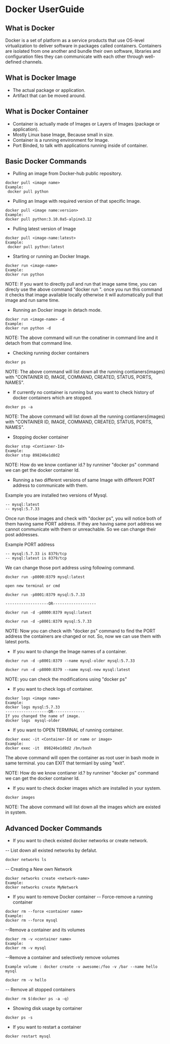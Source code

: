 # Docker UserGuide

## What is Docker
<p>Docker is a set of platform as a service products that use OS-level
virtualization to deliver software in packages called containers. 
Containers are isolated from one another and bundle their own software,
libraries and configuration files they can communicate with each other
through well-defined channels.</p>

## What is Docker Image
- The actual package or application.
- Artifact that can be moved around.

## What is Docker Container
- Container is actually made of Images or Layers of Images (package or application).
- Mostly Linux base Image, Because small in size.
- Container is a running environment for Image.
- Port Binded, to talk with applications running inside of container.

## Basic Docker Commands
- Pulling an image from Docker-hub public repository.
```
docker pull <image name>
Example:
 docker pull python 
```

- Pulling an Image with required version of that specific Image.
```
docker pull <image name:version>
Example: 
docker pull python:3.10.0a5-alpine3.12 
```

- Pulling latest version of Image
```
docker pull <image-name:latest>
Example:
 docker pull python:latest
```

- Starting or running an Docker Image.
```
docker run <image-name>
Example: 
docker run python
```
<p> NOTE: If you want to directly pull and run that image same time, you can direcly use the above command "docker run <image-name>". once you run this command it checks that image available locally otherwise it will automatically pull that image and run same time. </p>

- Running an Docker image in detach mode.
```
docker run <image-name> -d
Example: 
docker run python -d
```
<p>NOTE: The above command will run the conatiner in command line and it detach from that command line.</p>

- Checking running docker containers
```
docker ps
```
<p>NOTE: The above command will list down all the running contianers(images) with "CONTAINER ID, IMAGE, COMMAND, CREATED, STATUS, PORTS, NAMES".</p>

- If currently no container is running but you want to check history of docker containers which are stopped.
```
docker ps -a
```
<p>NOTE: The above command will list down all the running contianers(images) with "CONTAINER ID, IMAGE, COMMAND, CREATED, STATUS, PORTS, NAMES".</p>

- Stopping docker container
```
docker stop <Contianer-Id>
Example: 
docker stop 898246e1d8d2
```
<p>NOTE: How do we know contianer id.? by runniner "docker ps" command we can get the docker container Id.</p>

- Running a two different versions of same Image with different PORT address to communicate with them.

Example you are installed two versions of Mysql.
```
-- mysql:latest
-- mysql:5.7.33
```
<p>Once run those images and check with "docker ps", you  will notice both of them having same PORT address. If they are having same port address we cannot communicate with them or unreachable. So we can change their post addresses.</p>
 
Example PORT address 
```
-- mysql:5.7.33 is 8379/tcp
-- mysql:latest is 8379/tcp
```
We can change those port address using following command.
```
docker run -p8000:8379 mysql:latest

open new terminal or cmd

docker run -p8001:8379 mysql:5.7.33

-------------------OR-------------------

docker run -d -p8000:8379 mysql:latest

docker run -d -p8001:8379 mysql:5.7.33
```
<p>NOTE: Now you can check with "docker ps" command to find the PORT address the containers are changed or not. So, now we can use them with latest ports.</p>

- If you want to change the Image names of a container.
```
docker run -d -p8001:8379 --name mysql-older mysql:5.7.33 

docker run -d -p8000:8379 --name mysql-new mysql:latest
```
<p>NOTE: you can check the modifications using "docker ps" </p>

- If you want to check logs of container.
```
docker logs <image name>
Example:
docker logs mysql:5.7.33
-------------------OR--------------
If you changed the name of image.
docker logs  mysql-older
```

- If you want to OPEN TERMINAL of running container.
```
docker exec -it <Container-Id or name or image>
Example:
docker exec -it  898246e1d8d2 /bn/bash
```
<p> The above command will open the container as root user in bash mode in same terminal. you can EXIT that termianl by using "exit".</p>
<p>NOTE: How do we know contianer id.? by runniner "docker ps" command we can get the docker container Id.</p>

- If you want to check docker images which are installed in your system.
```
docker images
```
<p>NOTE: The above command will list down all the images which are existed in system.</p>

## Advanced Docker Commands

- If you want to check existed docker networks or create network.

-- List down all existed networks by defalut.
```
docker networks ls
```

-- Creating a New own Network
```
docker networks create <network-name>
Example:
docker networks create MyNetwork
```

- If you want to remove Docker container
-- Force-remove a running container
```
docker rm --force <container name>
Example:
docker rm --force mysql
```
--Remove a container and its volumes
```
docker rm -v <container name>
Example:
docker rm -v mysql
```

--Remove a container and selectively remove volumes
```
Example volume : docker create -v awesome:/foo -v /bar --name hello mysql

docker rm -v hello
```

-- Remove all stopped containers
```
docker rm $(docker ps -a -q)
```

- Showing disk usage by container
```
docker ps -s
```

- If you want to restart a container
```
docker restart mysql
```


